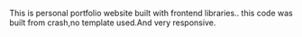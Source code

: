 This is personal portfolio website built with frontend libraries..
this code was built from crash,no template used.And very responsive.